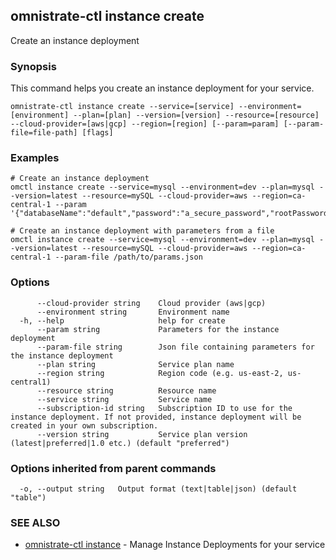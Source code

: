 ## omnistrate-ctl instance create

Create an instance deployment

### Synopsis

This command helps you create an instance deployment for your service.

```
omnistrate-ctl instance create --service=[service] --environment=[environment] --plan=[plan] --version=[version] --resource=[resource] --cloud-provider=[aws|gcp] --region=[region] [--param=param] [--param-file=file-path] [flags]
```

### Examples

```
# Create an instance deployment
omctl instance create --service=mysql --environment=dev --plan=mysql --version=latest --resource=mySQL --cloud-provider=aws --region=ca-central-1 --param '{"databaseName":"default","password":"a_secure_password","rootPassword":"a_secure_root_password","username":"user"}'

# Create an instance deployment with parameters from a file
omctl instance create --service=mysql --environment=dev --plan=mysql --version=latest --resource=mySQL --cloud-provider=aws --region=ca-central-1 --param-file /path/to/params.json
```

### Options

```
      --cloud-provider string    Cloud provider (aws|gcp)
      --environment string       Environment name
  -h, --help                     help for create
      --param string             Parameters for the instance deployment
      --param-file string        Json file containing parameters for the instance deployment
      --plan string              Service plan name
      --region string            Region code (e.g. us-east-2, us-central1)
      --resource string          Resource name
      --service string           Service name
      --subscription-id string   Subscription ID to use for the instance deployment. If not provided, instance deployment will be created in your own subscription.
      --version string           Service plan version (latest|preferred|1.0 etc.) (default "preferred")
```

### Options inherited from parent commands

```
  -o, --output string   Output format (text|table|json) (default "table")
```

### SEE ALSO

- [omnistrate-ctl instance](omnistrate-ctl_instance.md) - Manage Instance Deployments for your service
